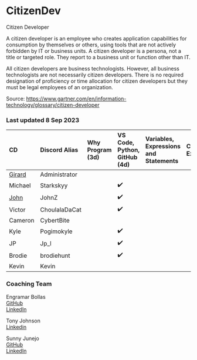 # CitizenDev

Citizen Developer

A citizen developer is an employee who creates application capabilities for consumption by themselves or others, using tools that are not actively forbidden by IT or business units. A citizen developer is a persona, not a title or targeted role. They report to a business unit or function other than IT.

All citizen developers are business technologists.  However, all business technologists are not necessarily citizen developers.  There is no required designation of proficiency or time allocation for citizen developers but they must be legal employees of an organization.

Source: https://www.gartner.com/en/information-technology/glossary/citizen-developer

### Last updated 8 Sep 2023
| CD | Discord Alias | Why Program (3d) | VS Code, Python, GitHub (4d) | Variables, Expressions and Statements | Conditional Execution | Functions | Loops and Iterations | Strings | Files | Lists | Dictionaries | Tuples | 
|:--|:--|:--|:--|:--|:--|:--|:--|:--|:--|:--|:--|:--|
| [Girard](https://github.com/GirardT) | Administrator ||||||||||||
| Michael | Starkskyy | |:heavy_check_mark:||||||||||
| [John](https://github.com/JohnZGBG) | JohnZ | |:heavy_check_mark:||||||||||
| Victor | ChoulalaDaCat | |:heavy_check_mark:||||||||||
| Cameron | CybertBite | |||||||||||
| Kyle | Pogimokyle | |:heavy_check_mark:||||||||||
| JP | Jp_l | |:heavy_check_mark:||||||||||
| Brodie | brodiehunt | |:heavy_check_mark:||||||||||
| Kevin | Kevin | |||||||||||

### Coaching Team
Engramar Bollas <br/>
[GitHub](https://github.com/engramar) <br/>
[LinkedIn](https://www.linkedin.com/in/engramarbollas/) <br/>

Tony Johnson <br/>
[Linkedin](https://www.linkedin.com/in/tony-johnson-53995413/) <br/>

Sunny Junejo <br/>
[GitHub](https://github.com/sjunejo) <br/>
[LinkedIn](https://www.linkedin.com/in/sadruddinjunejo/) <br/>
